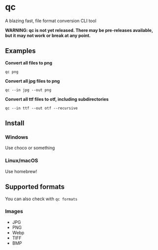 # qc
A blazing fast, file format conversion CLI tool

**WARNING: qc is not yet released. There may be pre-releases available, but it may not work or break at any point.**


## Examples
**Convert all files to png**

`qc png`


**Convert all jpg files to png**

`qc --in jpg --out png`


**Convert all ttf files to otf, including subdirectories**

`qc --in ttf --out otf --recursive`


## Install
### Windows

Use choco or something

### Linux/macOS

Use homebrew!


## Supported formats
You can also check with `qc formats`

### Images
- JPG
- PNG
- Webp
- TIFF
- BMP